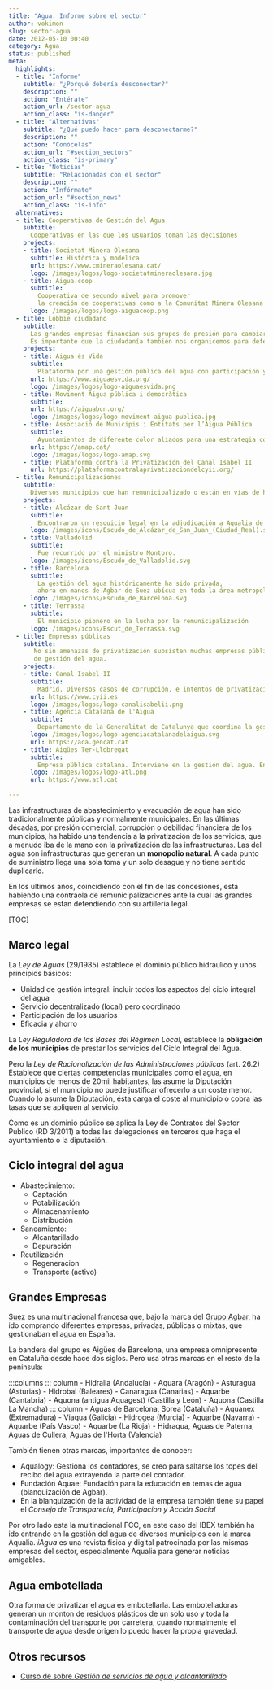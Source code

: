 ```yaml
---
title: "Agua: Informe sobre el sector"
author: vokimon
slug: sector-agua
date: 2012-05-10 00:40
category: Agua
status: published
meta:
  highlights:
  - title: "Informe"
    subtitle: "¿Porqué debería desconectar?"
    description: ""
    action: "Entérate"
    action_url: /sector-agua
    action_class: "is-danger"
  - title: "Alternativas"
    subtitle: "¿Qué puedo hacer para desconectarme?"
    description: ""
    action: "Conócelas"
    action_url: "#section_sectors"
    action_class: "is-primary"
  - title: "Noticias"
    subtitle: "Relacionadas con el sector"
    description: ""
    action: "Infórmate"
    action_url: "#section_news"
    action_class: "is-info"
  alternatives:
  - title: Cooperativas de Gestión del Agua
    subtitle:
      Cooperativas en las que los usuarios toman las decisiones
    projects:
    - title: Societat Minera Olesana
      subtitle: Històrica y modélica
      url: https://www.cmineraolesana.cat/
      logo: /images/logos/logo-societatmineraolesana.jpg
    - title: Aigua.coop
      subtitle:
        Cooperativa de segundo nivel para promover
        la creación de cooperativas como a la Comunitat Minera Olesana
      logo: /images/logos/logo-aiguacoop.png
  - title: Lobbie ciudadano
    subtitle:
      Las grandes empresas financian sus grupos de presión para cambiar la política de nuestros respresentantes.
      Es importante que la ciudadanía también nos organicemos para defender nuestros intereses.
    projects:
    - title: Aigua és Vida
      subtitle:
        Plataforma por una gestión pública del agua con participación y control de la sociedad civil.
      url: https://www.aiguaesvida.org/ 
      logo: /images/logos/logo-aiguaesvida.png
    - title: Moviment Aigua pública i democràtica
      subtitle:
      url: https://aiguabcn.org/
      logo: /images/logos/logo-moviment-aigua-publica.jpg
    - title: Associació de Municipis i Entitats per l’Aigua Pública
      subtitle:
        Ayuntamientos de diferente color aliados para una estrategia común de municipalización
      url: https://amap.cat/
      logo: /images/logos/logo-amap.svg
    - title: Plataforma contra la Privatización del Canal Isabel II
      url: https://plataformacontralaprivatizaciondelcyii.org/
  - title: Remunicipalizaciones
    subtitle:
      Diversos municipios que han remunicipalizado o están en vías de hacerlo
    projects:
    - title: Alcázar de Sant Juan
      subtitle:
        Encontraron un resquicio legal en la adjudicación a Aqualia de FCC
      logo: /images/icons/Escudo_de_Alcázar_de_San_Juan_(Ciudad_Real).svg
    - title: Valladolid
      subtitle:
        Fue recurrido por el ministro Montoro.
      logo: /images/icons/Escudo_de_Valladolid.svg
    - title: Barcelona
      subtitle:
        La gestión del agua históricamente ha sido privada,
        ahora en manos de Agbar de Suez ubícua en toda la área metropolitana.
      logo: /images/icons/Escudo_de_Barcelona.svg
    - title: Terrassa
      subtitle:
        El municipio pionero en la lucha por la remunicipalización
      logo: /images/icons/Escut_de_Terrassa.svg
  - title: Empresas públicas
    subtitle:
       No sin amenazas de privatización subsisten muchas empresas públicas
       de gestión del agua.
    projects:
    - title: Canal Isabel II
      subtitle:
        Madrid. Diversos casos de corrupción, e intentos de privatización.
      url: https://www.cyii.es
      logo: /images/logos/logo-canalisabelii.png
    - title: Agencia Catalana de l'Aigua
      subtitle:
        Departamento de la Generalitat de Catalunya que coordina la gestión del agua
      logo: /images/logos/logo-agenciacatalanadelaigua.svg
      url: https://aca.gencat.cat
    - title: Aigües Ter-Llobregat
      subtitle:
        Empresa pública catalana. Interviene en la gestión del agua. En litigio con Acciona que tenia el control.
      logo: /images/logos/logo-atl.png
      url: https://www.atl.cat

---
```


Las infrastructuras de abastecimiento y evacuación de agua
han sido tradicionalmente públicas y normalmente municipales.
En las últimas décadas, por presión comercial, corrupción
o debilidad financiera de los municipios, ha habido una
tendencia a la privatización de los servicios,
que a menudo iba de la mano con la privatización de las infrastructuras.
Las del agua son infrastructuras que generan un **monopolio natural**.
A cada punto de suministro llega una sola toma y un solo desague
y no tiene sentido duplicarlo.

En los ultimos años, coincidiendo con el fin de las concesiones,
está habiendo una contraola de remunicipalizaciones
ante la cual las grandes empresas se estan defendiendo con su artilleria legal.

[TOC]

## Marco legal

La _Ley de Aguas_ (29/1985) establece el dominio público hidráulico y
unos principios básicos:

- Unidad de gestión integral: incluir todos los aspectos del ciclo integral del agua
- Servicio decentralizado (local) pero coordinado
- Participación de los usuarios
- Eficacia y ahorro

La _Ley Reguladora de las Bases del Régimen Local_,
establece la **obligación de los municipios** de prestar
los servicios del Ciclo Integral del Agua.

Pero la _Ley de Racionalización de las Administraciones públicas_ (art. 26.2)
Establece que ciertas competencias municipales como el agua,
en municipios de menos de 20mil habitantes,
las asume la Diputación provincial,
si el municipio no puede justificar ofrecerlo a un coste menor.
Cuando lo asume la Diputación, ésta carga el coste al municipio
o cobra las tasas que se apliquen al servicio.

Como es un dominio público se aplica la Ley de Contratos del Sector Publico (RD 3/2011)
a todas las delegaciones en terceros que haga el ayuntamiento o la diputación.

## Ciclo integral del agua

- Abastecimiento:
	- Captación
	- Potabilización
	- Almacenamiento
	- Distribución
- Saneamiento:
	- Alcantarillado
	- Depuración
- Reutilización
	- Regeneracion
	- Transporte (activo)

## Grandes Empresas

[Suez] es una multinacional francesa que,
bajo la marca del [Grupo Agbar],
ha ido comprando diferentes empresas, privadas, públicas o mixtas,
que gestionaban el agua en España.

[Suez]: https://es.wikipedia.org/wiki/Suez_(empresa,_2015)
[Grupo Agbar]: https://es.wikipedia.org/wiki/Grupo_Agbar

La bandera del grupo es Aigües de Barcelona,
una empresa omnipresente en Cataluña desde
hace dos siglos.
Pero usa otras marcas en el resto de la península:

:::columns
	::: column
		- Hidralia (Andalucía)
		- Aquara (Aragón)
		- Asturagua (Asturias)
		- Hidrobal (Baleares)
		- Canaragua (Canarias) 
		- Aquarbe (Cantabria) 
		- Aquona (antigua Aquagest) (Castilla y León) 
		- Aquona (Castilla La Mancha) 
	::: column
		- Aguas de Barcelona, Sorea (Cataluña) 
		- Aquanex (Extremadura) 
		- Viaqua (Galicia) 
		- Hidrogea (Murcia) 
		- Aquarbe (Navarra) 
		- Aquarbe (País Vasco) 
		- Aquarbe (La Rioja) 
		- Hidraqua, Aguas de Paterna, Aguas de Cullera, Aguas de l'Horta (Valencia) 

También tienen otras marcas, importantes de conocer:

- Aqualogy: Gestiona los contadores, se creo para saltarse los topes del recibo del agua extrayendo la parte del contador.
- Fundación Aquae: Fundación para la educación en temas de agua (blanquización de Agbar).
- En la blanquización de la actividad de la empresa también tiene su papel el _Consejo de Transparecia, Participacion y Acción Social_

Por otro lado esta la multinacional FCC, en este caso del IBEX
también ha ido entrando en la gestión del agua
de diversos municipios con la marca Aqualia.
_iAgua_ es una revista fisica y digital patrocinada por las mismas
empresas del sector, especialmente Aqualia
para generar noticias amigables.


## Agua embotellada

Otra forma de privatizar el agua es embotellarla.
Las embotelladoras generan un monton de residuos plásticos de un solo uso
y toda la contaminación del transporte por carretera,
cuando normalmente el transporte de agua desde origen
lo puedo hacer la propia gravedad.


## Otros recursos

- [Curso de sobre _Gestión de servicios de agua y alcantarillado_
](https://www.slideshare.net/arturoalbaladejoruiz/tema1-introduccion-35133528)



